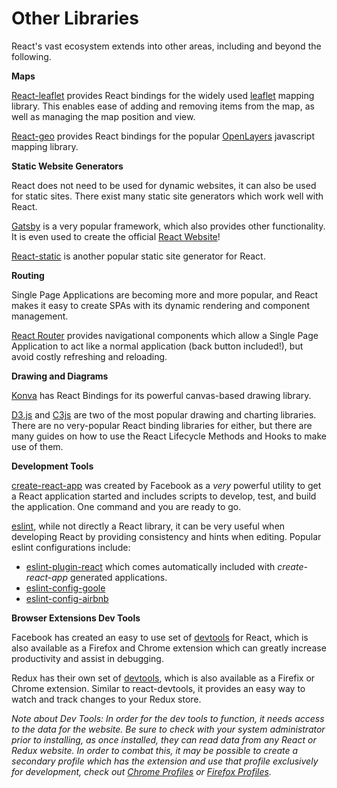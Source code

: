 # Other Libraries

React's vast ecosystem extends into other areas, including and beyond the following.

__Maps__

[React-leaflet](https://react-leaflet.js.org/) provides React bindings for the widely used [leaflet](https://leafletjs.com/) mapping library. This enables ease of adding and removing items from the map, as well as managing the map position and view.

[React-geo](https://github.com/terrestris/react-geo) provides React bindings for the popular [OpenLayers](https://openlayers.org/) javascript mapping library.

__Static Website Generators__

React does not need to be used for dynamic websites, it can also be used for static sites. There exist many static site generators which work well with React.

[Gatsby](https://www.gatsbyjs.com/) is a very popular framework, which also provides other functionality. It is even used to create the official [React Website](https://reactjs.org/)!

[React-static](https://github.com/react-static/react-static) is another popular static site generator for React.

__Routing__

Single Page Applications are becoming more and more popular, and React makes it easy to create SPAs with its dynamic rendering and component management.

[React Router](https://reactrouter.com/) provides navigational components which allow a Single Page Application to act like a normal application (back button included!), but avoid costly refreshing and reloading.

__Drawing and Diagrams__

[Konva](https://konvajs.org/docs/react/index.html) has React Bindings for its powerful canvas-based drawing library.

[D3.js](https://d3js.org/) and [C3js](https://c3js.org/) are two of the most popular drawing and charting libraries. There are no very-popular React binding libraries for either, but there are many guides on how to use the React Lifecycle Methods and Hooks to make use of them.

__Development Tools__

[create-react-app](https://github.com/facebook/create-react-app) was created by Facebook as a _very_ powerful utility to get a React application started and includes scripts to develop, test, and build the application. One command and you are ready to go.

[eslint](https://eslint.org/), while not directly a React library, it can be very useful when developing React by providing consistency and hints when editing. Popular eslint configurations include:
* [eslint-plugin-react](https://github.com/yannickcr/eslint-plugin-react) which comes automatically included with _create-react-app_ generated applications.
* [eslint-config-goole](https://github.com/google/eslint-config-google)
* [eslint-config-airbnb](https://github.com/airbnb/javascript)

__Browser Extensions Dev Tools__

Facebook has created an easy to use set of [devtools](https://www.npmjs.com/package/react-devtools) for React, which is also available as a Firefox and Chrome extension which can greatly increase productivity and assist in debugging.

Redux has their own set of [devtools](https://github.com/reduxjs/redux-devtools), which is also available as a Firefix or Chrome extension. Similar to react-devtools, it provides an easy way to watch and track changes to your Redux store.

_Note about Dev Tools: In order for the dev tools to function, it needs access to the data for the website. Be sure to check with your system administrator prior to installing, as once installed, they can read data from any React or Redux website. In order to combat this, it may be possible to create a secondary profile which has the extension and use that profile exclusively for development, check out [Chrome Profiles](https://support.google.com/chrome/answer/2364824?co=GENIE.Platform%3DDesktop&hl=en) or [Firefox Profiles](https://support.mozilla.org/en-US/kb/profile-manager-create-remove-switch-firefox-profiles)._